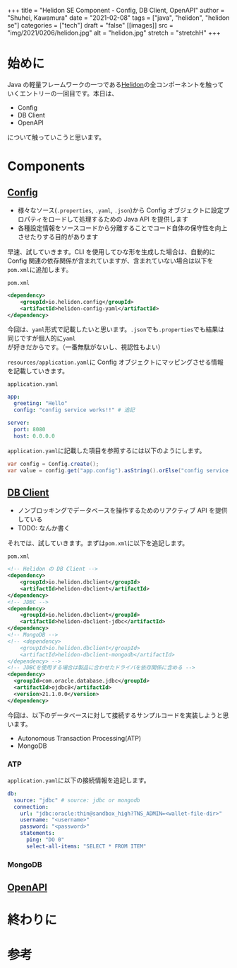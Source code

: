+++
title = "Helidon SE Component - Config, DB Client, OpenAPI"
author = "Shuhei, Kawamura"
date = "2021-02-08"
tags = ["java", "helidon", "helidon se"]
categories = ["tech"]
draft = "false"
[[images]]
  src = "img/2021/0206/helidon.jpg"
  alt = "helidon.jpg"
  stretch = "stretchH"
+++

# 始めに

Java の軽量フレームワークの一つである[Helidon](https://helidon.io/#/)の全コンポーネントを触っていくエントリーの一回目です。本日は、

- Config
- DB Client
- OpenAPI

について触っていこうと思います。

# Components

## [Config](https://helidon.io/docs/v2/#/se/config/01_introduction)

- 様々なソース(`.properties`, `.yaml`, `.json`)から Config オブジェクトに設定プロパティをロードして処理するための Java API を提供します
- 各種設定情報をソースコードから分離することでコード自体の保守性を向上させたりする目的があります

早速、試していきます。CLI を使用してひな形を生成した場合は、自動的に Config 関連の依存関係が含まれていますが、含まれていない場合は以下を`pom.xml`に追加します。

`pom.xml`

```xml
<dependency>
    <groupId>io.helidon.config</groupId>
    <artifactId>helidon-config-yaml</artifactId>
</dependency>
```

今回は、`yaml`形式で記載したいと思います。`.json`でも`.properties`でも結果は同じですが個人的に`yaml`が好きだからです。（一番無駄がないし、視認性もよい）

`resources/application.yaml`に Config オブジェクトにマッピングさせる情報を記載していきます。

`application.yaml`

```yaml
app:
  greeting: "Hello"
  config: "config service works!!" # 追記

server:
  port: 8080
  host: 0.0.0.0
```

`application.yaml`に記載した項目を参照するには以下のようにします。

```java
var config = Config.create();
var value = config.get("app.config").asString().orElse("config service NOT work");
```

## [DB Client](https://helidon.io/docs/v2/#/se/dbclient/01_introduction)

- ノンブロッキングでデータベースを操作するためのリアクティブ API を提供している
- TODO: なんか書く

それでは、試していきます。まずは`pom.xml`に以下を追記します。

`pom.xml`

```xml
<!-- Helidon の DB Client -->
<dependency>
    <groupId>io.helidon.dbclient</groupId>
    <artifactId>helidon-dbclient</artifactId>
</dependency>
<!-- JDBC -->
<dependency>
    <groupId>io.helidon.dbclient</groupId>
    <artifactId>helidon-dbclient-jdbc</artifactId>
</dependency>
<!-- MongoDB -->
<!-- <dependency>
    <groupId>io.helidon.dbclient</groupId>
    <artifactId>helidon-dbclient-mongodb</artifactId>
</dependency> -->
<!-- JDBCを使用する場合は製品に合わせたドライバを依存関係に含める -->
<dependency>
  <groupId>com.oracle.database.jdbc</groupId>
  <artifactId>ojdbc8</artifactId>
  <version>21.1.0.0</version>
</dependency>
```

今回は、以下のデータベースに対して接続するサンプルコードを実装しようと思います。

- Autonomous Transaction Processing(ATP)
- MongoDB

### ATP

`application.yaml`に以下の接続情報を追記します。

```yaml
db:
  source: "jdbc" # source: jdbc or mongodb
  connection:
    url: "jdbc:oracle:thin@sandbox_high?TNS_ADMIN=<wallet-file-dir>"
    username: "<username>"
    password: "<password>"
    statements:
      ping: "DO 0"
      select-all-items: "SELECT * FROM ITEM"
```

### MongoDB

## [OpenAPI](https://helidon.io/docs/v2/#/se/openapi/01_openapi)

# 終わりに

# 参考
